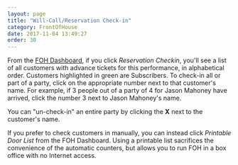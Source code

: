 ```yaml
---
layout: page
title: "Will-Call/Reservation Check-in"
category: FrontOfHouse
date: 2017-11-04 13:49:27
order: 30
---
```


From the [FOH Dashboard](front-of-house-dashboard.html), if you click
_Reservation Checkin_, you'll see a list of all customers with advance
tickets for this performance, in alphabetical order.  Customers
highlighted in green are Subscribers.  To check-in all or part of a
party, click on the appropriate number next to that customer's name.
For example, if 3 people out of a party of 4 for Jason Mahoney have
arrived, click the number 3 next to Jason Mahoney's name.   

You can "un-check-in" an entire party by clicking the **X** next to the
customer's name.

If you prefer to check customers in manually, you can instead click
_Printable Door List_ from the FOH Dashboard.
Using a printable list sacrifices the
convenience of the automatic counters, but allows you to run FOH in a
box office with no Internet access.

